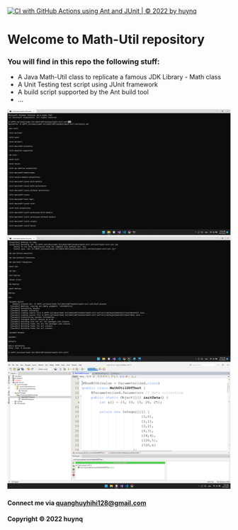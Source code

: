 [![CI with GitHub Actions using Ant and JUnit | © 2022 by huynq](https://github.com/Quanghuy128/math-util-ant/actions/workflows/ci-with-ant.yml/badge.svg)](https://github.com/Quanghuy128/math-util-ant/actions/workflows/ci-with-ant.yml)
# Welcome to Math-Util repository
### You will find in this repo the following stuff:

* A Java Math-Util class to replicate a famous JDK Library - Math class
* A Unit Testing test script using JUnit framework
* A build script supported by the Ant build tool
* ...

![Ant build #1](https://github.com/Quanghuy128/math-util-ant/blob/main/screenshot/%231_ant-build.png)
![Ant build #2](https://github.com/Quanghuy128/math-util-ant/blob/main/screenshot/%232_ant-build.png)
![Source Code With Junit](https://github.com/Quanghuy128/math-util-ant/blob/main/screenshot/%231_source_code_with_junit.png)

#### Connect me via quanghuyhihi128@gmail.com

#### Copyright &#169; 2022 huynq
